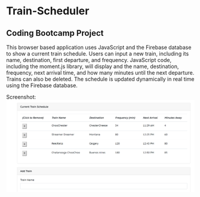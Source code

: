 # Train-Scheduler

## Coding Bootcamp Project

This browser based application uses JavaScript and the Firebase database to show a current train schedule. Users can input a new train, including its name, destination, first departure, and frequency. JavaScript code, including the moment.js library, will display and the name, destination, frequency, next arrival time, and how many minutes until the next departure. Trains can also be deleted. The schedule is updated dynamically in real time using the Firebase database.

Screenshot:
![ScreenShot](screenshot.PNG)
